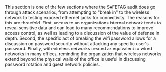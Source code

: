 This section is one of the few sections where the SAFETAG audit does go through attack scenarios, from attempting to "break in" to the wireless network to testing exposed ethernet jacks for connectivity.  The reasons for this are threefold.  First, access to an organizations internal network tends to reveal sensitive data and can lead to many recommendations to improve access control, as well as leading to a discussion of the value of defense in depth.  Second, the specific act of breaking the wifi password allows for a discussion on password security without attacking any specific user's password. Finally, with wireless networks treated as equivalent to wired networks in many offices, reminding the organization that wireless networks extend beyond the physical walls of the office is useful in discussing password rotation and guest network policies.
